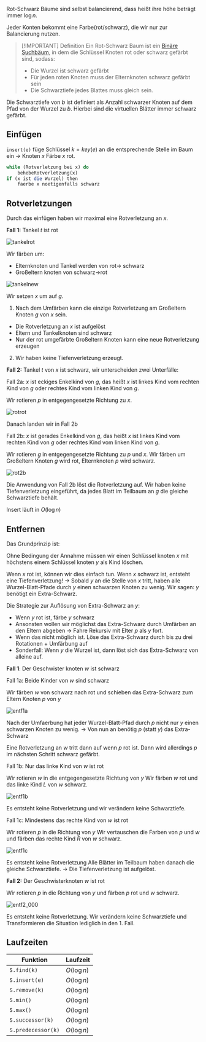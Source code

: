 Rot-Schwarz Bäume sind selbst balancierend, dass heißt ihre höhe beträgt immer $\log n$.

Jeder Konten bekommt eine Farbe(rot/schwarz), die wir nur zur Balancierung nutzen.

>[!IMPORTANT] Definition
> Ein Rot-Schwarz Baum ist ein [Binäre Suchbäum](Binäre%20Suchbäume.md), in dem die Schlüssel Knoten rot oder schwarz gefärbt sind, sodass:
> - Die Wurzel ist schwarz gefärbt
> - Für jeden roten Knoten muss der Elternknoten schwarz gefärbt sein
> - Die Schwarztiefe jedes Blattes muss gleich sein.

Die Schwarztiefe von $b$ ist definiert als Anzahl schwarzer Knoten auf dem Pfad von der Wurzel zu $b$. Hierbei sind die virtuellen Blätter immer schwarz gefärbt.


## Einfügen

`insert(e)` füge Schlüssel $k = key(e)$  an die entsprechende Stelle im Baum ein -> Knoten $x$ Färbe $x$ rot.

```perl
while (Rotverletzung bei x) do
	behebeRotverletzung(x)
if (x ist die Wurzel) then
	faerbe x noetigenfalls schwarz
```

## Rotverletzungen

Durch das einfügen haben wir maximal eine Rotverletzung an $x$.

__Fall 1:__ Tankel $t$ ist rot

![tankelrot](tankelrot.png)

Wir färben um:
- Elternknoten und Tankel werden von rot-> schwarz
- Großeltern knoten von schwarz->rot

![tankelnew](tankelnew.png)

Wir setzen $x$ um auf $g$.

1. Nach dem Umfärben kann die einzige Rotverletzung am Großeltern Knoten $g$ von $x$ sein.
- Die Rotverletzung an $x$ ist aufgelöst 
- Eltern und Tankelknoten sind schwarz 
- Nur der rot umgefärbte Großeltern Knoten kann eine neue Rotverletzung erzeugen

2. Wir haben keine Tiefenverletzung erzeugt. 

__Fall 2:__ Tankel $t$ von $x$ ist schwarz, wir unterscheiden zwei Unterfälle:

Fall 2a: $x$ ist eckiges Enkelkind von $g$, das heißt $x$ ist linkes Kind vom rechten Kind von $g$ oder rechtes Kind vom linken Kind von $g$.

Wir rotieren $p$ in entgegengesetzte Richtung zu $x$.

![rotrot](rotrot.png)

Danach landen wir in Fall 2b

Fall 2b: $x$ ist gerades Enkelkind von $g$, das heißt $x$ ist linkes Kind vom rechten Kind von $g$ oder rechtes Kind vom linken Kind von $g$.

Wir rotieren $g$ in entgegengesetzte Richtung zu $p$ und $x$.
Wir färben um Großeltern Knoten $g$ wird rot, Elternknoten $p$ wird schwarz.

![rot2b](rot2b.png)

Die Anwendung von Fall 2b löst die Rotverletzung auf. Wir haben keine Tiefenverletzung eingeführt, da jedes Blatt im Teilbaum an $g$ die gleiche Schwarztiefe behält.

Insert läuft in $O(\log n)$

## Entfernen

Das Grundprinzip ist:

Ohne Bedingung der Annahme müssen wir einen Schlüssel knoten $x$ mit höchstens einem Schlüssel knoten $y$ als Kind löschen.

Wenn $x$ rot ist, können wir dies einfach tun.
Wenn $x$ schwarz ist, entsteht eine Tiefenverletzung!
-> Sobald $y$ an die Stelle von $x$ tritt, haben alle Wurzel-Blatt-Pfade durch $y$ einen schwarzen Knoten zu wenig.
Wir sagen: $y$ benötigt ein Extra-Schwarz.

Die Strategie zur Auflösung von Extra-Schwarz an $y$:
- Wenn $y$ rot ist, färbe $y$ schwarz
- Ansonsten wollen wir möglichst das Extra-Schwarz durch Umfärben an den Eltern abgeben
	-> Fahre Rekursiv mit Elter $p$ als $y$ fort.
- Wenn das nicht möglich ist. Löse das Extra-Schwarz durch bis zu drei Rotationen + Umfärbung auf
- Sonderfall: Wenn $y$ die Wurzel ist, dann löst sich das Extra-Schwarz von alleine auf.


__Fall 1__: Der Geschwister knoten $w$ ist schwarz

Fall 1a: Beide Kinder von $w$ sind schwarz

Wir färben $w$ von schwarz nach rot und schieben das Extra-Schwarz zum Eltern Knoten $p$ von $y$

![entf1a](entf1a.png)

Nach der Umfaerbung hat jeder Wurzel-Blatt-Pfad durch $p$ nicht nur $y$ einen schwarzen Knoten zu wenig.
-> Von nun an benötig $p$ (statt $y$) das Extra-Schwarz

Eine Rotverletzung an $w$ tritt dann auf wenn $p$ rot ist. Dann wird allerdings $p$ im nächsten Schritt schwarz gefärbt.

Fall 1b: Nur das linke Kind von $w$ ist rot

Wir rotieren $w$ in die entgegengesetzte Richtung von $y$
Wir färben $w$ rot und das linke Kind $L$ von $w$ schwarz.

![entf1b](entf1b.png)

Es entsteht keine Rotverletzung und wir verändern keine Schwarztiefe.

Fall 1c: Mindestens das rechte Kind von $w$ ist rot

Wir rotieren $p$ in die Richtung von $y$
Wir vertauschen die Farben von $p$ und $w$ und färben das rechte Kind $R$ von $w$ schwarz.

![entf1c](entf1c.png)

Es entsteht keine Rotverletzung
Alle Blätter im Teilbaum haben danach die gleiche Schwarztiefe.
-> Die Tiefenverletzung ist aufgelöst.

__Fall 2:__ Der Geschwisterknoten $w$ ist rot

Wir rotieren $p$ in die Richtung von $y$ und färben $p$ rot und $w$ schwarz.

![entf2_000](entf2_000.png)

Es entsteht keine Rotverletzung. Wir verändern keine Schwarztiefe und Transformieren die Situation lediglich in den 1. Fall.


## Laufzeiten

| Funktion           | Laufzeit    |
| ------------------ | ----------- |
| `S.find(k)`        | $O(\log n)$ |
| `S.insert(e)`      | $O(\log n)$ |
| `S.remove(k)`      | $O(\log n)$ |
| `S.min()`          | $O(\log n)$ |
| `S.max()`          | $O(\log n)$ |
| `S.successor(k)`   | $O(\log n)$ |
| `S.predecessor(k)` | $O(\log n)$ |





